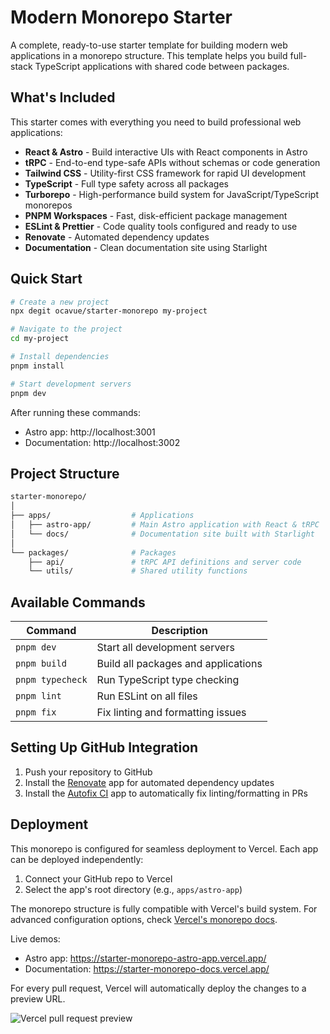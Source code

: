 # Modern Monorepo Starter

A complete, ready-to-use starter template for building modern web applications in a monorepo structure. This template helps you build full-stack TypeScript applications with shared code between packages.

## What's Included

This starter comes with everything you need to build professional web applications:

- **React & Astro** - Build interactive UIs with React components in Astro
- **tRPC** - End-to-end type-safe APIs without schemas or code generation
- **Tailwind CSS** - Utility-first CSS framework for rapid UI development
- **TypeScript** - Full type safety across all packages
- **Turborepo** - High-performance build system for JavaScript/TypeScript monorepos
- **PNPM Workspaces** - Fast, disk-efficient package management
- **ESLint & Prettier** - Code quality tools configured and ready to use
- **Renovate** - Automated dependency updates
- **Documentation** - Clean documentation site using Starlight

## Quick Start

```bash
# Create a new project
npx degit ocavue/starter-monorepo my-project

# Navigate to the project
cd my-project

# Install dependencies
pnpm install

# Start development servers
pnpm dev
```

After running these commands:

- Astro app: http://localhost:3001
- Documentation: http://localhost:3002

## Project Structure

```graphql
starter-monorepo/
│
├── apps/                  # Applications
│   ├── astro-app/         # Main Astro application with React & tRPC
│   └── docs/              # Documentation site built with Starlight
│
└── packages/              # Packages
    ├── api/               # tRPC API definitions and server code
    └── utils/             # Shared utility functions
```

## Available Commands

| Command          | Description                         |
| ---------------- | ----------------------------------- |
| `pnpm dev`       | Start all development servers       |
| `pnpm build`     | Build all packages and applications |
| `pnpm typecheck` | Run TypeScript type checking        |
| `pnpm lint`      | Run ESLint on all files             |
| `pnpm fix`       | Fix linting and formatting issues   |

## Setting Up GitHub Integration

1. Push your repository to GitHub
2. Install the [Renovate](https://github.com/apps/renovate) app for automated dependency updates
3. Install the [Autofix CI](https://github.com/apps/autofix-ci) app to automatically fix linting/formatting in PRs

## Deployment

This monorepo is configured for seamless deployment to Vercel. Each app can be deployed independently:

1. Connect your GitHub repo to Vercel
2. Select the app's root directory (e.g., `apps/astro-app`)

The monorepo structure is fully compatible with Vercel's build system. For advanced configuration options, check [Vercel's monorepo docs](https://vercel.com/docs/monorepos).

Live demos:

- Astro app: https://starter-monorepo-astro-app.vercel.app/
- Documentation: https://starter-monorepo-docs.vercel.app/

For every pull request, Vercel will automatically deploy the changes to a preview URL.

![Vercel pull request preview](https://github.com/user-attachments/assets/b90bc65f-0d83-4e30-b6bb-9b1e334b2405)
